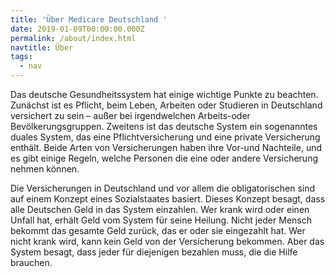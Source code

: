 ```yaml
---
title: 'Über Medicare Deutschland '
date: 2019-01-09T00:00:00.000Z
permalink: /about/index.html
navtitle: Über
tags:
  - nav
---
```

Das deutsche Gesundheitssystem hat einige wichtige Punkte zu beachten. Zunächst ist es Pflicht, beim Leben, Arbeiten oder Studieren in Deutschland versichert zu sein – außer bei irgendwelchen Arbeits-oder Bevölkerungsgruppen. Zweitens ist das deutsche System ein sogenanntes duales System, das eine Pflichtversicherung und eine private Versicherung enthält. Beide Arten von Versicherungen haben ihre Vor-und Nachteile, und es gibt einige Regeln, welche Personen die eine oder andere Versicherung nehmen können.



Die Versicherungen in Deutschland und vor allem die obligatorischen sind auf einem Konzept eines Sozialstaates basiert. Dieses Konzept besagt, dass alle Deutschen Geld in das System einzahlen. Wer krank wird oder einen Unfall hat, erhält Geld vom System für seine Heilung. Nicht jeder Mensch bekommt das gesamte Geld zurück, das er oder sie eingezahlt hat. Wer nicht krank wird, kann kein Geld von der Versicherung bekommen. Aber das System besagt, dass jeder für diejenigen bezahlen muss, die die Hilfe brauchen.
